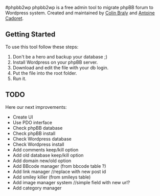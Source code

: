 #phpbb2wp
phpbb2wp is a free admin tool to migrate phpBB forum to Wordpress system. Created and maintained by [Colin Braly](http://twitter.com/4wk_) and [Antoine Cadoret](http://twitter.com/jacknumber).

## Getting Started
To use this tool follow these steps:

1. Don't be a hero and backup your database ;)
2. Install Wordpress on your phpBB server.
3. Download and edit the file with your db login.
4. Put the file into the root folder.
5. Run it.

## TODO
Here our next improvements:

- Create UI
- Use PDO interface
- Check phpBB database
- Check phpBB install
- Check Wordpress database
- Check Wordpress install
- Add comments keep/kill option
- Add old database keep/kill option
- Add domain new/old option
- Add BBcode manager (from bbcode table ?)
- Add link manager //replace with new post id
- Add smiley killer (from smileys table)
- Add image manager system //simple field with new url? 
- Add category manager
